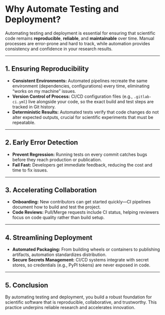 # Why Automate Testing and Deployment?

Automating testing and deployment is essential for ensuring that scientific code remains **reproducible**, **reliable**, and **maintainable** over time. Manual processes are error-prone and hard to track, while automation provides consistency and confidence in your research results.

---

## 1. Ensuring Reproducibility

- **Consistent Environments:** Automated pipelines recreate the same environment (dependencies, configurations) every time, eliminating “works on my machine” issues.  
- **Version Control of Process:** CI/CD configuration files (e.g., `.gitlab-ci.yml`) live alongside your code, so the exact build and test steps are tracked in Git history.  
- **Deterministic Results:** Automated tests verify that code changes do not alter expected outputs, crucial for scientific experiments that must be repeatable.

---

## 2. Early Error Detection

- **Prevent Regression:** Running tests on every commit catches bugs before they reach production or publication.  
- **Fail Fast:** Developers get immediate feedback, reducing the cost and time to fix issues.  

---

## 3. Accelerating Collaboration

- **Onboarding:** New contributors can get started quickly—CI pipelines document how to build and test the project.  
- **Code Reviews:** Pull/Merge requests include CI status, helping reviewers focus on code quality rather than build setup.

---

## 4. Streamlining Deployment

- **Automated Packaging:** From building wheels or containers to publishing artifacts, automation standardizes distribution.  
- **Secure Secrets Management:** CI/CD systems integrate with secret stores, so credentials (e.g., PyPI tokens) are never exposed in code.

---

## 5. Conclusion

By automating testing and deployment, you build a robust foundation for scientific software that is reproducible, collaborative, and trustworthy. This practice underpins reliable research and accelerates innovation.

